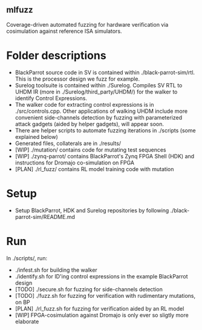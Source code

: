 ## mlfuzz
Coverage-driven automated fuzzing for hardware verification via cosimulation against reference ISA simulators.

# Folder descriptions
- BlackParrot source code in SV is contained within ./black-parrot-sim/rtl. This is the processor design we fuzz for example.
- Surelog toolsuite is contained within ./Surelog. Compiles SV RTL to UHDM IR (more in ./Surelog/third\_party/UHDM/) for the walker to identify Control Expressions.
- The walker code for extracting control expressions is in ./src/controls.cpp. Other applications of walking UHDM include more convenient side-channels detection by fuzzing with parameterized attack gadgets (aided by helper gadgets), will appear soon.
- There are helper scripts to automate fuzzing iterations in ./scripts (some explained below)
- Generated files, collaterals are in ./results/
- [WIP] ./mutation/ contains code for mutating test sequences
- [WIP] ./zynq-parrot/ contains BlackParrot's Zynq FPGA Shell (HDK) and instructions for Dromajo co-simulation on FPGA
- [PLAN] ./rl\_fuzz/ contains RL model training code with mutation

# Setup
- Setup BlackParrot, HDK and Surelog repositories by following ./black-parrot-sim/README.md

# Run
In ./scripts/, run:
- ./infest.sh for building the walker
- ./identify.sh for ID'ing control expressions in the example BlackParrot design
- [TODO] ./secure.sh for fuzzing for side-channels detection
- [TODO] ./fuzz.sh for fuzzing for verification with rudimentary mutations, on BP
- [PLAN] ./rl\_fuzz.sh for fuzzing for verification aided by an RL model
- [WIP] FPGA-cosimulation against Dromajo is only ever so sligtly more elaborate
